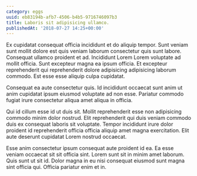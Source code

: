 ```yaml
---
category: eggs
uuid: eb83194b-afb7-4506-b4b5-9716746097b3
title: Laboris sit adipisicing ullamco.
publishedAt: '2018-07-27 14:25+00:00'
---
```


Ex cupidatat consequat officia incididunt et do aliquip tempor. Sunt veniam sunt mollit dolore est quis veniam laborum consectetur quis sunt labore. Consequat ullamco proident et ad. Incididunt Lorem Lorem voluptate ad mollit officia. Sunt excepteur magna ea ipsum officia. Et excepteur reprehenderit qui reprehenderit dolore adipisicing adipisicing laborum commodo. Est esse esse aliquip culpa cupidatat.

Consequat ea aute consectetur quis. Id incididunt occaecat sunt anim ut anim cupidatat ipsum eiusmod voluptate ad non esse. Pariatur commodo fugiat irure consectetur aliqua amet aliqua in officia.

Qui id cillum esse id ut duis sit. Mollit reprehenderit esse non adipisicing commodo minim dolor nostrud. Elit reprehenderit qui duis veniam commodo duis ex consequat laboris sit voluptate. Tempor incididunt irure dolor proident id reprehenderit officia officia aliquip amet magna exercitation. Elit aute deserunt cupidatat Lorem nostrud occaecat.

Esse anim consectetur ipsum consequat aute proident id ea. Ea esse veniam occaecat sit sit officia sint. Lorem sunt sit in minim amet laborum. Quis sunt ut sit id. Dolor magna in eu nisi consequat eiusmod sunt magna sint officia qui. Officia pariatur enim et in.